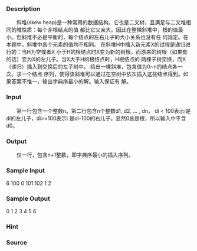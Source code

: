 
### Description
　　斜堆(skew heap)是一种常用的数据结构。它也是二叉树，且满足与二叉堆相同的堆性质：每个非根结点的值
都比它父亲大。因此在整棵斜堆中，根的值最小。但斜堆不必是平衡的，每个结点的左右儿子的大小关系也没有任
何规定。在本题中，斜堆中各个元素的值均不相同。 在斜堆H中插入新元素X的过程是递归进行的：当H为空或者X
小于H的根结点时X变为新的树根，而原来的树根（如果有的话）变为X的左儿子。当X大于H的根结点时，H根结点的
两棵子树交换，而X（递归）插入到交换后的左子树中。 给出一棵斜堆，包含值为0~n的结点各一次。求一个结点
序列，使得该斜堆可以通过在空树中依次插入这些结点得到。如果答案不惟一，输出字典序最小的解。输入保证有
解。
### Input
　　第一行包含一个整数n。第二行包含n个整数d1, d2, ... , dn， di < 100表示i是di的左儿子，di>=100表示i
是di-100的右儿子。显然0总是根，所以输入中不含d0。
### Output
　　仅一行，包含n+1整数，即字典序最小的插入序列。
### Sample Input
6
100 0 101 102 1 2	
### Sample Output
0 1 2 3 4 5 6
### Hint

### Source
